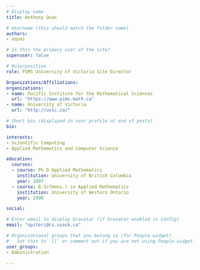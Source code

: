 ```yaml
---
# Display name
title: Anthony Quas

# Username (this should match the folder name)
authors:
- aquas

# Is this the primary user of the site?
superuser: false

# Role/position
role: PIMS University of Victoria Site Director

Organizations/Affiliations:
organizations:
- name: Pacific Institute for the Mathematical Sciences
  url: "https://www.pims.math.ca"
- name: University of Victoria
  url: "http://uvic.ca/"

# Short bio (displayed in user profile at end of posts)
bio: 

interests:
- Scientific Computing
- Applied Mathematics and Computer Science

education:
  courses:
  - course: Ph.D Applied Mathematics 
    institution: University of British Columbia
    year: 1997
  - course: B.Sc(Hons.) in Applied Mathematics
    institution: University of Western Ontario
    year: 1990

social:

# Enter email to display Gravatar (if Gravatar enabled in Config)
email: "spiteri@cs.usask.ca"

# Organizational groups that you belong to (for People widget)
#   Set this to `[]` or comment out if you are not using People widget.
user_groups:
- Administration

---
```

